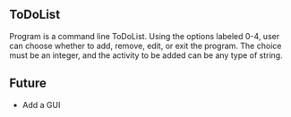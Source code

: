 ## ToDoList

Program is a command line ToDoList. Using the options labeled 0-4, user can choose whether to add, remove, edit, or exit the program. The choice must be an integer, and the activity to be added can be any type of string.

## Future
- Add a GUI



